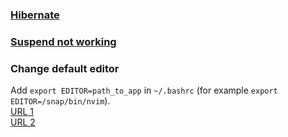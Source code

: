 ### [Hibernate](https://ubuntuhandbook.org/index.php/2021/08/enable-hibernate-ubuntu-21-10/)

### [Suspend not working](https://www.reddit.com/r/Ubuntu/comments/k24okb/battery_drain_on_laptop_while_suspended/)

### Change default editor
Add `export EDITOR=path_to_app` in `~/.bashrc` (for example `export EDITOR=/snap/bin/nvim`). \
[URL 1](https://superuser.com/questions/168702/how-do-i-change-the-default-text-editor-in-ubuntu) \
[URL 2](https://askubuntu.com/questions/13447/how-do-i-change-the-default-text-editor)
